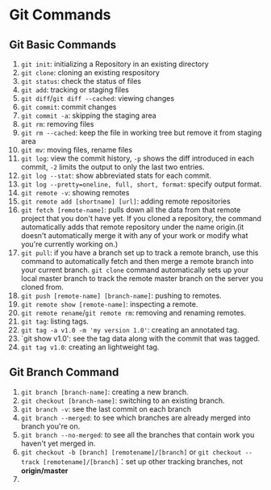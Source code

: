 Git Commands
===================

Git Basic Commands
------------------
1. `git init`: initializing a Repository in an existing directory
2. `git clone`: cloning an existing respository
3. `git status`: check the status of files
4. `git add`: tracking or staging files
5. `git diff`/`git diff --cached`: viewing changes
6. `git commit`: commit changes
7. `git commit -a`: skipping the staging area
8. `git rm`: removing files
9. `git rm --cached`: keep the file in working tree but remove it from staging area
10. `git mv`: moving files, rename files
11. `git log`: view the commit history, `-p` shows the diff introduced in each commit, `-2` limits the output to only the last two entries.
12. `git log --stat`: show abbreviated stats for each commit. 
13. `git log --pretty=oneline, full, short, format`: specify output format.
14. `git remote -v`: showing remotes
15. `git remote add [shortname] [url]`: adding remote repositories
16. `git fetch [remote-name]`: pulls down all the data from that remote project that you don't have yet. If you cloned a repository, the command automatically adds that remote repository under the name origin.(it doesn't automatically merge it with any of your work or modify what you're currently working on.)
17. `git pull`: if you have a branch set up to track a remote branch, use this command to automatically fetch and then merge a remote branch into your current branch. `git clone` command automatically sets up your local master branch to track the remote master branch on the server you cloned from.
18. `git push [remote-name] [branch-name]`: pushing to remotes.
19. `git remote show [remote-name]`: inspecting a remote.
20. `git remote rename`/`git remote rm`: removing and renaming remotes.
21. `git tag`: listing tags.
22. `git tag -a v1.0 -m 'my version 1.0'`: creating an annotated tag.
23. `git show v1.0': see the tag data along with the commit that was tagged.
24. `git tag v1.0`: creating an lightweight tag.

Git Branch Command
-------------------
1. `git branch [branch-name]`: creating a new branch.
2. `git checkout [branch-name]`: switching to an existing branch.
3. `git branch -v`: see the last commit on each branch
4. `git branch --merged`: to see which branches are already merged into branch you're on.
5. `git branch --no-merged`: to see all the branches that contain work you haven't yet merged in.
6. `git checkout -b [branch] [remotename]/[branch]` or `git checkout --track [remotename]/[branch]`：set up other tracking branches, not **origin/master**
7. 


